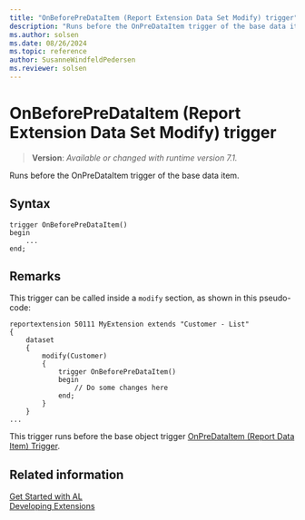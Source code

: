 ```yaml
---
title: "OnBeforePreDataItem (Report Extension Data Set Modify) trigger"
description: "Runs before the OnPreDataItem trigger of the base data item."
ms.author: solsen
ms.date: 08/26/2024
ms.topic: reference
author: SusanneWindfeldPedersen
ms.reviewer: solsen
---
```

[//]: # (START>DO_NOT_EDIT)
[//]: # (IMPORTANT:Do not edit any of the content between here and the END>DO_NOT_EDIT.)
[//]: # (Any modifications should be made in the .xml files in the ModernDev repo.)

# OnBeforePreDataItem (Report Extension Data Set Modify) trigger
> **Version**: _Available or changed with runtime version 7.1._

Runs before the OnPreDataItem trigger of the base data item.


## Syntax
```AL
trigger OnBeforePreDataItem()
begin
    ...
end;
```



[//]: # (IMPORTANT: END>DO_NOT_EDIT)

## Remarks

This trigger can be called inside a `modify` section, as shown in this pseudo-code:

```al
reportextension 50111 MyExtension extends "Customer - List"
{
    dataset
    {
        modify(Customer)
        {
            trigger OnBeforePreDataItem()
            begin
                // Do some changes here
            end;
        }
    }
...
```

This trigger runs before the base object trigger [OnPreDataItem (Report Data Item) Trigger](../reportdataitem/devenv-onpredataitem-reportdataitem-trigger.md).


## Related information

[Get Started with AL](../../devenv-get-started.md)  
[Developing Extensions](../../devenv-dev-overview.md)  
